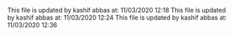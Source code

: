This file is updated by kashif abbas at: 11/03/2020 12:18
This file is updated by kashif abbas at: 11/03/2020 12:24
This file is updated by kashif abbas at: 11/03/2020 12:36